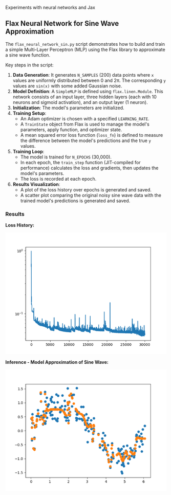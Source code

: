 Experiments with neural networks and Jax

## Flax Neural Network for Sine Wave Approximation

The `flax_neural_network_sin.py` script demonstrates how to build and train a simple Multi-Layer Perceptron (MLP) using the Flax library to approximate a sine wave function.

Key steps in the script:
1.  **Data Generation**: It generates `N_SAMPLES` (200) data points where `x` values are uniformly distributed between 0 and 2π. The corresponding `y` values are `sin(x)` with some added Gaussian noise.
2.  **Model Definition**: A `SimpleMLP` is defined using `flax.linen.Module`. This network consists of an input layer, three hidden layers (each with 10 neurons and sigmoid activation), and an output layer (1 neuron).
3.  **Initialization**: The model's parameters are initialized.
4.  **Training Setup**:
    *   An Adam optimizer is chosen with a specified `LEARNING_RATE`.
    *   A `TrainState` object from Flax is used to manage the model's parameters, apply function, and optimizer state.
    *   A mean squared error loss function (`loss_fn`) is defined to measure the difference between the model's predictions and the true `y` values.
5.  **Training Loop**:
    *   The model is trained for `N_EPOCHS` (30,000).
    *   In each epoch, the `train_step` function (JIT-compiled for performance) calculates the loss and gradients, then updates the model's parameters.
    *   The loss is recorded at each epoch.
6.  **Results Visualization**:
    *   A plot of the loss history over epochs is generated and saved.
    *   A scatter plot comparing the original noisy sine wave data with the trained model's predictions is generated and saved.

### Results

**Loss History:**

![Loss History](images/loss_history_flax_neural_network_sin.png)

**Inference - Model Approximation of Sine Wave:**

![Inference](images/inference_flax_neural_network_sin.png)
